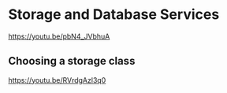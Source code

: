 # Storage and Database Services


https://youtu.be/pbN4_JVbhuA


## Choosing a storage class
https://youtu.be/RVrdgAzl3q0 
